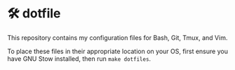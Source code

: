 # 🛠  dotfile

This repository contains my configuration files for Bash, Git, Tmux, and Vim.

To place these files in their appropriate location on your OS, first ensure 
you have GNU Stow installed, then run `make dotfiles`.
